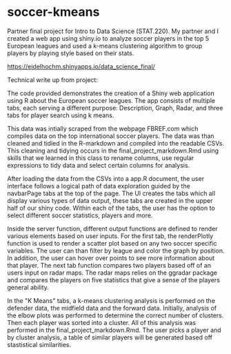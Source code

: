 # soccer-kmeans
Partner final project for Intro to Data Science (STAT.220). My partner and I created a web app using shiny.io to analyze soccer players in the top 5 European leagues and used a k-means clustering algorithm to group players by playing style based on their stats.

https://eidelhochm.shinyapps.io/data_science_final/


Technical write up from project:

The code provided demonstrates the creation of a Shiny web application using R about the European soccer leagues. The app consists of multiple tabs, each serving a different purpose: Description, Graph, Radar, and three tabs for player search using k means.

This data was intially scraped from the webpage FBREF.com which compiles data on the top international soccer players. The data was than cleaned and tidied in the R-markdown and compiled into the readable CSVs. This cleaning and tidying occurs in the final_project_markdown.Rmd using skills that we learned in this class to rename columns, use regular expressions to tidy data and select certain columns for analysis.

After loading the data from the CSVs into a app.R document, the user interface follows a logical path of data exploration guided by the navbarPage tabs at the top of the page. The UI creates the tabs which all display various types of data output, these tabs are created in the upper half of our shiny code. Within each of the tabs, the user has the option to select different soccer statistics, players and more.   

Inside the server function, different output functions are defined to render various elements based on user inputs. For the first tab, the renderPlotly function is used to render a scatter plot based on any two soccer specific variables. The user can than filter by league and color the graph by position. In addition, the user can hover over points to see more information about that player. The next tab function compares two players based off of an users input on radar maps. The radar maps relies on the ggradar package and compares the players on five statistics that give a sense of the players general ability. 

In the "K Means" tabs, a k-means clustering analysis is performed on the defender data, the midfield data and the forward data. Initially, analysis of the elbow plots was performed to determine the correct number of clusters. Then each player was sorted into a cluster. All of this analysis was performed in the final_project_markdown.Rmd. The user picks a player and by cluster analysis, a table of similar players will be generated based off stastistical similarities. 
